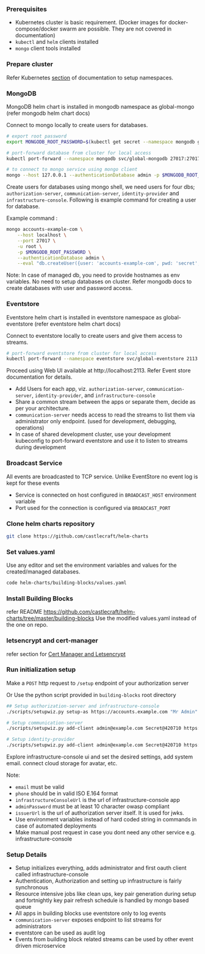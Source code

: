 ### Prerequisites

- Kubernetes cluster is basic requirement. (Docker images for docker-compose/docker swarm are possible. They are not covered in documentation)
- `kubectl` and `helm` clients installed
- `mongo` client tools installed

### Prepare cluster

Refer Kubernetes [section](./create-namespace-for-repo.md) of documentation to setup namespaces.

### MongoDB

MongoDB helm chart is installed in mongodb namespace as global-mongo (refer mongodb helm chart docs)

Connect to mongo locally to create users for databases.

```sh
# export root password
export MONGODB_ROOT_PASSWORD=$(kubectl get secret --namespace mongodb global-mongodb -o jsonpath="{.data.mongodb-root-password}" | base64 --decode)

# port-forward database from cluster for local access
kubectl port-forward --namespace mongodb svc/global-mongodb 27017:27017 &

# to connect to mongo service using mongo client
mongo --host 127.0.0.1 --authenticationDatabase admin -p $MONGODB_ROOT_PASSWORD -u root
```

Create users for databases using mongo shell, we need users for four dbs; `authorization-server`, `communication-server`, `identity-provider` and `infrastructure-console`. Following is example command for creating a user for database.

Example command :

``` sh
mongo accounts-example-com \
    --host localhost \
    --port 27017 \
    -u root \
    -p $MONGODB_ROOT_PASSWORD \
    --authenticationDatabase admin \
    --eval "db.createUser({user: 'accounts-example-com', pwd: 'secret', roles:[{role:'dbOwner', db: 'accounts-example-com'}]});"
```

Note: In case of managed db, you need to provide hostnames as env variables. No need to setup databases on cluster. Refer mongodb docs to create databases with user and password access.

### Eventstore

Eventstore helm chart is installed in eventstore namespace as global-eventstore (refer eventstore helm chart docs)

Connect to eventstore locally to create users and give them access to streams.

```sh
# port-forward eventstore from cluster for local access
kubectl port-forward --namespace eventstore svc/global-eventstore 2113:2113 &
```

Proceed using Web UI available at http://localhost:2113. Refer Event store documentation for details.

- Add Users for each app, viz. `authorization-server`, `communication-server`, `identity-provider`, and `infrastructure-console`
- Share a common stream between the apps or separate them, decide as per your architecture.
- `communication-server` needs access to read the streams to list them via administrator only endpoint. (used for development, debugging, operations)
- In case of shared development cluster, use your development kubeconfig to port-forward eventstore and use it to listen to streams during development

### Broadcast Service

All events are broadcasted to TCP service. Unlike EventStore no event log is kept for these events

- Service is connected on host configured in `BROADCAST_HOST` environment variable
- Port used for the connection is configured via `BROADCAST_PORT`

### Clone helm charts repository

```sh
git clone https://github.com/castlecraft/helm-charts
```

### Set values.yaml

Use any editor and set the environment variables and values for the created/managed databases.

```sh
code helm-charts/building-blocks/values.yaml
```

### Install Building Blocks

refer README https://github.com/castlecraft/helm-charts/tree/master/building-blocks
Use the modified values.yaml instead of the one on repo.

### letsencrypt and cert-manager

refer section for [Cert Manager and Letsencrypt](./cert-manager-letsencrypt.md)

### Run initialization setup

Make a `POST` http request to `/setup` endpoint of your authorization server

Or Use the python script provided in `building-blocks` root directory

```sh
## Setup authorization-server and infrastructure-console
./scripts/setupwiz.py setup-as https://accounts.example.com "Mr Admin" admin@example.com Secret@420710 +919420420420 https://admin.example.com

# Setup communication-server
./scripts/setupwiz.py add-client admin@example.com Secret@420710 https://admin.example.com "Communication Server" https://connect.example.com

# Setup identity-provider
./scripts/setupwiz.py add-client admin@example.com Secret@420710 https://admin.example.com "Identity Provider" https://myaccount.example.com
```

Explore infrastructure-console ui and set the desired settings, add system email. connect cloud storage for avatar, etc.

Note:

- `email` must be valid
- `phone` should be in valid ISO E.164 format
- `infrastructureConsoleUrl` is the url of infrastructure-console app
- `adminPassword` must be at least 10 character owasp compliant
- `issuerUrl` is the url of authorization server itself. It is used for jwks.
- Use environment variables instead of hard coded string in commands in case of automated deployments
- Make manual post request in case you dont need any other service e.g. infrastructure-console

### Setup Details

- Setup initializes everything, adds administrator and first oauth client called infrastructure-console
- Authentication, Authorization and setting up infrastructure is fairly synchronous
- Resource intensive jobs like clean ups, key pair generation during setup and fortnightly key pair refresh schedule is handled by mongo based queue
- All apps in building blocks use eventstore only to log events
- `communication-server` exposes endpoint to list streams for administrators
- eventstore can be used as audit log
- Events from building block related streams can be used by other event driven microservice
